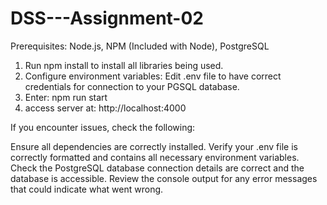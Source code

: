 # DSS---Assignment-02
Prerequisites: Node.js, NPM (Included with Node), PostgreSQL

1. Run npm install to install all libraries being used.
2. Configure environment variables: Edit .env file to have correct credentials for connection to your PGSQL database.
3. Enter: npm run start 
4. access server at: http://localhost:4000


If you encounter issues, check the following:

Ensure all dependencies are correctly installed.
Verify your .env file is correctly formatted and contains all necessary environment variables.
Check the PostgreSQL database connection details are correct and the database is accessible.
Review the console output for any error messages that could indicate what went wrong.